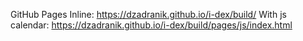 GitHub Pages
Inline: https://dzadranik.github.io/i-dex/build/
With js calendar: https://dzadranik.github.io/i-dex/build/pages/js/index.html
